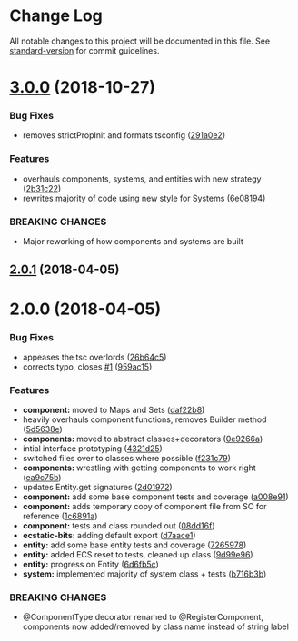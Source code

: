 # Change Log

All notable changes to this project will be documented in this file. See [standard-version](https://github.com/conventional-changelog/standard-version) for commit guidelines.

<a name="3.0.0"></a>
# [3.0.0](https://github.com/HeinousTugboat/ecstatic-bits/compare/v2.0.1...v3.0.0) (2018-10-27)


### Bug Fixes

* removes strictPropInit and formats tsconfig ([291a0e2](https://github.com/HeinousTugboat/ecstatic-bits/commit/291a0e2))


### Features

* overhauls components, systems, and entities with new strategy ([2b31c22](https://github.com/HeinousTugboat/ecstatic-bits/commit/2b31c22))
* rewrites majority of code using new style for Systems ([6e08194](https://github.com/HeinousTugboat/ecstatic-bits/commit/6e08194))


### BREAKING CHANGES

* Major reworking of how components and systems are built



<a name="2.0.1"></a>
## [2.0.1](https://github.com/HeinousTugboat/ecstatic-bits/compare/v2.0.0...v2.0.1) (2018-04-05)



<a name="2.0.0"></a>
# 2.0.0 (2018-04-05)


### Bug Fixes

* appeases the tsc overlords ([26b64c5](https://github.com/HeinousTugboat/ecstatic-bits/commit/26b64c5))
* corrects typo, closes [#1](https://github.com/HeinousTugboat/ecstatic-bits/issues/1) ([959ac15](https://github.com/HeinousTugboat/ecstatic-bits/commit/959ac15))


### Features

* **component:** moved to Maps and Sets ([daf22b8](https://github.com/HeinousTugboat/ecstatic-bits/commit/daf22b8))
* heavily overhauls component functions, removes Builder method ([5d5638e](https://github.com/HeinousTugboat/ecstatic-bits/commit/5d5638e))
* **components:** moved to abstract classes+decorators ([0e9266a](https://github.com/HeinousTugboat/ecstatic-bits/commit/0e9266a))
* intial interface prototyping ([4321d25](https://github.com/HeinousTugboat/ecstatic-bits/commit/4321d25))
* switched files over to classes where possible ([f231c79](https://github.com/HeinousTugboat/ecstatic-bits/commit/f231c79))
* **components:** wrestling with getting components to work right ([ea9c75b](https://github.com/HeinousTugboat/ecstatic-bits/commit/ea9c75b))
* updates Entity.get signatures ([2d01972](https://github.com/HeinousTugboat/ecstatic-bits/commit/2d01972))
* **component:** add some base component tests and coverage ([a008e91](https://github.com/HeinousTugboat/ecstatic-bits/commit/a008e91))
* **component:** adds temporary copy of component file from SO for reference ([1c6891a](https://github.com/HeinousTugboat/ecstatic-bits/commit/1c6891a))
* **component:** tests and class rounded out ([08dd16f](https://github.com/HeinousTugboat/ecstatic-bits/commit/08dd16f))
* **ecstatic-bits:** adding default export ([d7aace1](https://github.com/HeinousTugboat/ecstatic-bits/commit/d7aace1))
* **entity:** add some base entity tests and coverage ([7265978](https://github.com/HeinousTugboat/ecstatic-bits/commit/7265978))
* **entity:** added ECS reset to tests, cleaned up class ([9d99e96](https://github.com/HeinousTugboat/ecstatic-bits/commit/9d99e96))
* **entity:** progress on Entity ([6d6fb5c](https://github.com/HeinousTugboat/ecstatic-bits/commit/6d6fb5c))
* **system:** implemented majority of system class + tests ([b716b3b](https://github.com/HeinousTugboat/ecstatic-bits/commit/b716b3b))


### BREAKING CHANGES

* @ComponentType decorator renamed to @RegisterComponent, components now
added/removed by class name instead of string label
